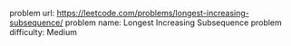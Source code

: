 problem url: https://leetcode.com/problems/longest-increasing-subsequence/
problem name: Longest Increasing Subsequence
problem difficulty: Medium
